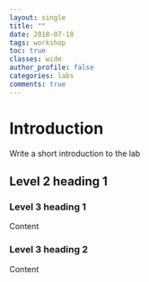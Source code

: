 ```yaml
---
layout: single
title: ""
date: 2018-07-18
tags: workshop
toc: true
classes: wide
author_profile: false
categories: labs
comments: true
---
```

# Introduction

Write a short introduction to the lab

## Level 2 heading 1

### Level 3 heading 1

Content

### Level 3 heading 2

Content